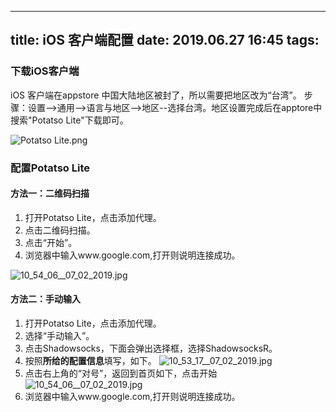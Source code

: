 
---
title: iOS 客户端配置
date: 2019.06.27 16:45
tags:
---

### 下载iOS客户端

iOS 客户端在appstore 中国大陆地区被封了，所以需要把地区改为“台湾”。
步骤：设置-->通用-->语言与地区-->地区--选择台湾。地区设置完成后在apptore中搜索"Potatso Lite"下载即可。
<!-- more -->

![Potatso Lite.png](https://upload-images.jianshu.io/upload_images/2403444-b37ef320145c88d5.png?imageMogr2/auto-orient/strip%7CimageView2/2/w/1240)


### 配置Potatso Lite

#### 方法一：二维码扫描

1. 打开Potatso Lite，点击添加代理。
2. 点击二维码扫描。
3. 点击“开始”。
4. 浏览器中输入www.google.com,打开则说明连接成功。

![10_54_06__07_02_2019.jpg](https://upload-images.jianshu.io/upload_images/2403444-94cc6320a34573bd.jpg?imageMogr2/auto-orient/strip%7CimageView2/2/w/1240)

#### 方法二：手动输入
1. 打开Potatso Lite，点击添加代理。
2. 选择“手动输入”。
3. 点击Shadowsocks，下面会弹出选择框，选择ShadowsocksR。
4. 按照**所给的配置信息**填写，如下。
![10_53_17__07_02_2019.jpg](https://upload-images.jianshu.io/upload_images/2403444-32308b7e6492f3ab.jpg?imageMogr2/auto-orient/strip%7CimageView2/2/w/1240)
5. 点击右上角的“对号”，返回到首页如下，点击开始
![10_54_06__07_02_2019.jpg](https://upload-images.jianshu.io/upload_images/2403444-94cc6320a34573bd.jpg?imageMogr2/auto-orient/strip%7CimageView2/2/w/1240)
6. 浏览器中输入www.google.com,打开则说明连接成功。





